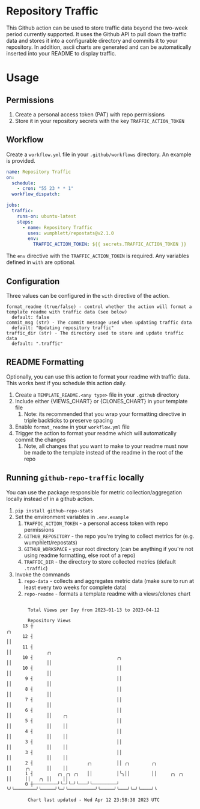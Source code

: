 # Repository Traffic

This Github action can be used to store traffic data beyond the two-week period currently supported.
It uses the Github API to pull down the traffic data and stores it into a configurable directory and commits it to your 
repository. In addition, ascii charts are generated and can be automatically inserted into your README to display traffic.

# Usage
## Permissions
1. Create a personal access token (PAT) with repo permissions
2. Store it in your repository secrets with the key `TRAFFIC_ACTION_TOKEN`

## Workflow
Create a `workflow.yml` file in your `.github/workflows` directory. An example is provided.

```yaml
name: Repository Traffic
on:
  schedule:
    - cron: "55 23 * * 1"
  workflow_dispatch:

jobs:
  traffic:
    runs-on: ubuntu-latest
    steps:
      - name: Repository Traffic
        uses: wumphlett/repostats@v2.1.0
        env:
          TRAFFIC_ACTION_TOKEN: ${{ secrets.TRAFFIC_ACTION_TOKEN }}
```
The `env` directive with the `TRAFFIC_ACTION_TOKEN` is required. Any variables defined in `with` are optional.

## Configuration
Three values can be configured in the `with` directive of the action.
```
format_readme (true/false) - control whether the action will format a template readme with traffic data (see below)
  default: false
commit_msg (str) - The commit message used when updating traffic data
  default: "Updating repository traffic"
traffic_dir (str) - The directory used to store and update traffic data
  default: ".traffic"
```

## README Formatting
Optionally, you can use this action to format your readme with traffic data. This works best if you schedule this action
daily.

1. Create a `TEMPLATE_README.<any type>` file in your `.github` directory
2. Include either {VIEWS_CHART} or {CLONES_CHART} in your template file
   1. Note: its recommended that you wrap your formatting directive in triple backticks to preserve spacing
3. Enable `format_readme` in your `workflow.yml` file
4. Trigger the action to format your readme which will automatically commit the changes
   1. Note, all changes that you want to make to your readme must now be made to the template instead of the readme in the root of the repo

## Running `github-repo-traffic` locally
You can use the package responsible for metric collection/aggregation locally instead of in a github action.

1. `pip install github-repo-stats`
2. Set the environment variables in `.env.example`
   1. `TRAFFIC_ACTION_TOKEN` - a personal access token with repo permissions
   2. `GITHUB_REPOSITORY` - the repo you're trying to collect metrics for (e.g. wumphlett/repostats)
   3. `GITHUB_WORKSPACE` - your root directory (can be anything if you're not using readme formatting, else root of a repo)
   4. `TRAFFIC_DIR` - the directory to store collected metrics (default `.traffic`)
3. Invoke the commands
   1. `repo-data` - collects and aggregates metric data (make sure to run at least every two weeks for complete data)
   2. `repo-readme` - formats a template readme with a views/clones chart

```

        Total Views per Day from 2023-01-13 to 2023-04-12

        Repository Views
      13 ┼                                                                  ╭╮
      12 ┤                                                                  ││
      11 ┤                                                                  ││             ╭╮
      10 ┤                               ╭╮                                 ││             ││
      10 ┤                               ││                                 ││             ││
       9 ┤                               ││                                 ││             ││
       8 ┤                               ││                                 ││             ││
       7 ┤                               ││                                 ││             ││
       6 ┤                               ││                                 ││             ││    ╭╮
       5 ┤                               ││                                 ││             ││    ││
       4 ┤                               ││                                 ││             ││    ││
       3 ┤                               ││                                 ││             ││    ││
       3 ┤                               ││                                 ││             ││    ││
       2 ┤                    ╭╮         ││ ╭╮        ╭╮                    ││     ╭╮      ││    ││
       1 ┤         ╭╮ ╭╮ ╭╮   ││         │╰╮││        ││     ╭╮ ╭╮          ││     ││   ╭╮ ││    ││
       0 ┼─────────╯╰─╯╰─╯╰───╯╰─────────╯ ╰╯╰────────╯╰─────╯╰─╯╰──────────╯╰─────╯╰───╯╰─╯╰────╯╰

        Chart last updated - Wed Apr 12 23:58:38 2023 UTC
        
```
